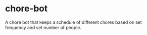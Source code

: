 # chore-bot
A chore bot that keeps a schedule of different chores based on set frequency and set number of people. 

